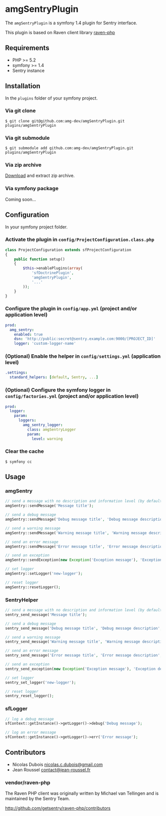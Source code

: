 # amgSentryPlugin

The `amgSentryPlugin` is a symfony 1.4 plugin for Sentry interface.

This plugin is based on Raven client library [raven-php](https://github.com/getsentry/raven-php) 

## Requirements

* PHP >= 5.2
* symfony >= 1.4
* Sentry instance

## Installation

In the `plugins` folder of your symfony project.

### Via git clone

```
$ git clone git@github.com:amg-dev/amgSentryPlugin.git plugins/amgSentryPlugin
```

### Via git submodule

```
$ git submodule add github.com:amg-dev/amgSentryPlugin.git plugins/amgSentryPlugin
```

### Via zip archive

[Download](https://github.com/amg-dev/amgSentryPlugin/zipball/master) and extract zip archive.

### Via symfony package

Coming soon...

## Configuration

In your symfony project folder.

### Activate the plugin in `config/ProjectConfiguration.class.php`

```php
class ProjectConfiguration extends sfProjectConfiguration
{
	public function setup()
	{
		$this->enablePlugins(array(
			'sfDoctrinePlugin',
			'amgSentryPlugin',
			'...'
		));
	}
}
```

### Configure the plugin in `config/app.yml` (project and/or application level)

```yaml
prod:
  amg_sentry:
    enabled: true
    dsn: 'http://public:secret@sentry.example.com:9000/[PROJECT_ID]'
    logger: 'custom-logger-name'
```

### (Optional) Enable the helper in `config/settings.yml` (application level)

```yaml
.settings:
  standard_helpers: [default, Sentry, ...]
```

### (Optional) Configure the symfony logger in `config/factories.yml` (project and/or application level)

```yaml
prod:
  logger:
    param:
      loggers:
        amg_sentry_logger:
          class: amgSentryLogger
          param:
            level: warning
```

### Clear the cache

```
$ symfony cc
```

## Usage

### amgSentry

```php
// send a message with no description and information level (by default)
amgSentry::sendMessage('Message title');

// send a debug message
amgSentry::sendMessage('Debug message title', 'Debug message description', amgSentry::DEBUG);

// send a warning message
amgSentry::sendMessage('Warning message title', 'Warning message description', amgSentry::WARNING);

// send an error message
amgSentry::sendMessage('Error message title', 'Error message description', amgSentry::ERROR);

// send an exception
amgSentry::sendException(new Exception('Exception message'), 'Exception description');

// set logger
amgSentry::setLogger('new-logger');

// reset logger
amgSentry::resetLogger();
```

### SentryHelper

```php
// send a message with no description and information level (by default)
sentry_send_message('Message title');

// send a debug message
sentry_send_message('Debug message title', 'Debug message description', amgSentry::DEBUG);

// send a warning message
sentry_send_message('Warning message title', 'Warning message description', amgSentry::WARNING);

// send an error message
sentry_send_message('Error message title', 'Error message description', amgSentry::ERROR);

// send an exception
sentry_send_exception(new Exception('Exception message'), 'Exception description');

// set logger
sentry_set_logger('new-logger');

// reset logger
sentry_reset_logger();
```

### sfLogger

```php
// log a debug message
sfContext::getInstance()->getLogger()->debug('Debug message');

// log an error message
sfContext::getInstance()->getLogger()->err('Error message');
```

## Contributors

* Nicolas Dubois <nicolas.c.dubois@gmail.com>
* Jean Roussel <contact@jean-roussel.fr>

### vendor/raven-php

The Raven PHP client was originally written by Michael van Tellingen
and is maintained by the Sentry Team.

http://github.com/getsentry/raven-php/contributors
